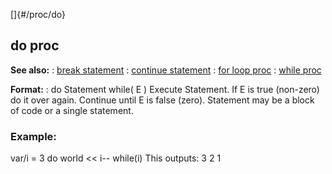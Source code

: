 []{#/proc/do}
## do proc
**See also:**
:   [break statement](#/proc/break)
:   [continue statement](#/proc/continue)
:   [for loop proc](#/proc/for/loop)
:   [while proc](#/proc/while)
<!-- -->
**Format:**
:   do Statement while( E )
Execute Statement. If E is true (non-zero) do it over again. Continue
until E is false (zero).
Statement may be a block of code or a single statement.
### Example:
var/i = 3 do world \<\< i\-- while(i)
This outputs: 3 2 1